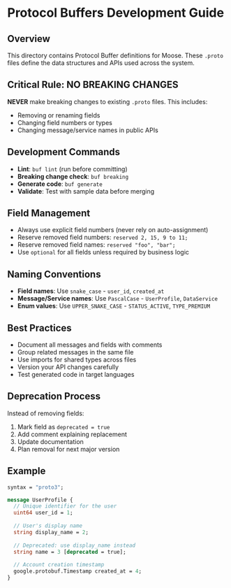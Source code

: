 # Protocol Buffers Development Guide

## Overview
This directory contains Protocol Buffer definitions for Moose. These `.proto` files define the data structures and APIs used across the system.

## Critical Rule: NO BREAKING CHANGES
**NEVER** make breaking changes to existing `.proto` files. This includes:
- Removing or renaming fields
- Changing field numbers or types  
- Changing message/service names in public APIs

## Development Commands
- **Lint**: `buf lint` (run before committing)
- **Breaking change check**: `buf breaking`
- **Generate code**: `buf generate`
- **Validate**: Test with sample data before merging

## Field Management
- Always use explicit field numbers (never rely on auto-assignment)
- Reserve removed field numbers: `reserved 2, 15, 9 to 11;`
- Reserve removed field names: `reserved "foo", "bar";`
- Use `optional` for all fields unless required by business logic

## Naming Conventions
- **Field names**: Use `snake_case` - `user_id`, `created_at`
- **Message/Service names**: Use `PascalCase` - `UserProfile`, `DataService`
- **Enum values**: Use `UPPER_SNAKE_CASE` - `STATUS_ACTIVE`, `TYPE_PREMIUM`

## Best Practices
- Document all messages and fields with comments
- Group related messages in the same file
- Use imports for shared types across files
- Version your API changes carefully
- Test generated code in target languages

## Deprecation Process
Instead of removing fields:
1. Mark field as `deprecated = true`
2. Add comment explaining replacement
3. Update documentation
4. Plan removal for next major version

## Example
```proto
syntax = "proto3";

message UserProfile {
  // Unique identifier for the user
  uint64 user_id = 1;
  
  // User's display name
  string display_name = 2;
  
  // Deprecated: use display_name instead
  string name = 3 [deprecated = true];
  
  // Account creation timestamp
  google.protobuf.Timestamp created_at = 4;
}
```
